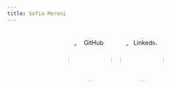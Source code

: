 ```yaml
---
title: Sofia Meroni
---
```



<div style="text-align: center; padding: 20px;">
    <div style="display: flex; justify-content: center; gap: 20px;">
        <a href="https://github.com/tuusuario" target="_blank" style="display: inline-block; width: 100px; height: 100px; border-radius: 50%; overflow: hidden; transition: transform 0.3s, box-shadow 0.3s;">
            <img src="https://image.shutterstock.com/image-vector/github-icon-260nw-1517303798.jpg" alt="GitHub" style="width: 100%; height: auto;">
        </a>
        <a href="https://www.linkedin.com/in/tuusuario/" target="_blank" style="display: inline-block; width: 100px; height: 100px; border-radius: 50%; overflow: hidden; transition: transform 0.3s, box-shadow 0.3s;">
            <img src="https://image.shutterstock.com/image-vector/linkedin-icon-260nw-1241660721.jpg" alt="LinkedIn" style="width: 100%; height: auto;">
        </a>
    </div>
</div>
